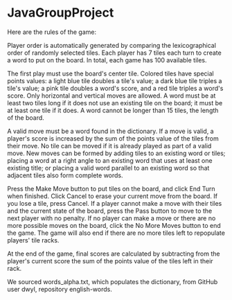 # JavaGroupProject

Here are the rules of the game:

Player order is automatically generated by comparing the lexicographical order of randomly selected tiles. Each player has 7 tiles each turn to create a word to put on the board. In total, each game has 100 available tiles. 

The first play must use the board's center tile. Colored tiles have special points values: a light blue tile doubles a tile's value; a dark blue tile triples a tile's value; a pink tile doubles a word's score, and a red tile triples a word's score. Only horizontal and vertical moves are allowed. A word must be at least two tiles long if it does not use an existing tile on the board; it must be at least one tile if it does. A word cannot be longer than 15 tiles, the length of the board.

A valid move must be a word found in the dictionary. If a move is valid, a player's score is increased by the sum of the points value of the tiles from their move. No tile can be moved if it is already played as part of a valid move. New moves can be formed by adding tiles to an existing word or tiles; placing a word at a right angle to an existing word that uses at least one existing title; or placing a valid word parallel to an existing word so that adjacent tiles also form complete words.

Press the Make Move button to put tiles on the board, and click End Turn when finished. Click Cancel to erase your current move from the board. If you lose a tile, press Cancel. If a player cannot make a move with their tiles and the current state of the board, press the Pass button to move to the next player with no penalty. If no player can make a move or there are no more possible moves on the board, click the No More Moves button to end the game. The game will also end if there are no more tiles left to repopulate players' tile racks.

At the end of the game, final scores are calculated by subtracting from the player's current score the sum of the points value of the tiles left in their rack. 

We sourced words_alpha.txt, which populates the dictionary, from GitHub user dwyl, repository english-words. 
